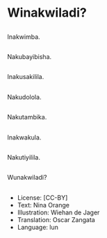 # Winakwiladi?

##
Inakwimba.

##
Nakubayibisha.

##
Inakusakilila.

##
Nakudolola.

##
Nakutambika.

##
Inakwakula.

##
Nakutiyilila.

##
Wunakwiladi?

##
* License: [CC-BY]
* Text: Nina Orange
* Illustration: Wiehan de Jager
* Translation: Oscar Zangata
* Language: lun
